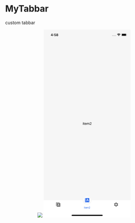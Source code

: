 # MyTabbar
custom tabbar

<div align="center">
<img src="https://github.com/JeppHu/MyTabbar/blob/master/s/img1.png"  height="600">
<img src="https://github.com/JeppHu/MyTabbar/blob/master/Screenshot/img2.png"  height="600">
</div>

